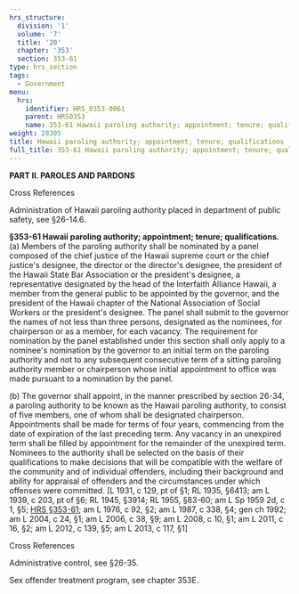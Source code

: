 ```yaml
---
hrs_structure:
  division: '1'
  volume: '7'
  title: '20'
  chapter: '353'
  section: 353-61
type: hrs_section
tags:
  - Government
menu:
  hrs:
    identifier: HRS_0353-0061
    parent: HRS0353
    name: 353-61 Hawaii paroling authority; appointment; tenure; qualifications
weight: 28305
title: Hawaii paroling authority; appointment; tenure; qualifications
full_title: 353-61 Hawaii paroling authority; appointment; tenure; qualifications
---
```

**PART II. PAROLES AND PARDONS**

Cross References

Administration of Hawaii paroling authority placed in department of public safety, see §26-14.6.

**§353-61 Hawaii paroling authority; appointment; tenure; qualifications.** (a) Members of the paroling authority shall be nominated by a panel composed of the chief justice of the Hawaii supreme court or the chief justice's designee, the director or the director's designee, the president of the Hawaii State Bar Association or the president's designee, a representative designated by the head of the Interfaith Alliance Hawaii, a member from the general public to be appointed by the governor, and the president of the Hawaii chapter of the National Association of Social Workers or the president's designee. The panel shall submit to the governor the names of not less than three persons, designated as the nominees, for chairperson or as a member, for each vacancy. The requirement for nomination by the panel established under this section shall only apply to a nominee's nomination by the governor to an initial term on the paroling authority and not to any subsequent consecutive term of a sitting paroling authority member or chairperson whose initial appointment to office was made pursuant to a nomination by the panel.

(b) The governor shall appoint, in the manner prescribed by section 26-34, a paroling authority to be known as the Hawaii paroling authority, to consist of five members, one of whom shall be designated chairperson. Appointments shall be made for terms of four years, commencing from the date of expiration of the last preceding term. Any vacancy in an unexpired term shall be filled by appointment for the remainder of the unexpired term. Nominees to the authority shall be selected on the basis of their qualifications to make decisions that will be compatible with the welfare of the community and of individual offenders, including their background and ability for appraisal of offenders and the circumstances under which offenses were committed. [L 1931, c 129, pt of §1; RL 1935, §6413; am L 1939, c 203, pt of §6; RL 1945, §3914; RL 1955, §83-60; am L Sp 1959 2d, c 1, §5; [HRS §353-61](/title-20/chapter-353/section-353-61/); am L 1976, c 92, §2; am L 1987, c 338, §4; gen ch 1992; am L 2004, c 24, §1; am L 2006, c 38, §9; am L 2008, c 10, §1; am L 2011, c 16, §2; am L 2012, c 139, §5; am L 2013, c 117, §1]

Cross References

Administrative control, see §26-35.

Sex offender treatment program, see chapter 353E.
